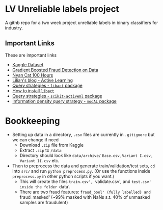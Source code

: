 # LV Unreliable labels project
A githb repo for a two week project unreliable labels in binary classifiers for industry. 


## Important Links
These are important links
+ [Kaggle Dataset](https://www.kaggle.com/datasets/sgpjesus/bank-account-fraud-dataset-neurips-2022/data)
+ [Gradient Boosted Fraud Detection on Data](https://www.kaggle.com/code/dskswu/frauddetectionsystem)
+ [Nyan Cat 100 Hours](https://www.youtube.com/watch?v=9J62hGda9BQ&pp=ygUSbnlhbiBjYXQgMTAwIGhvdXJz)
+ [Lilian's blog - Active Learning](https://lilianweng.github.io/posts/2022-02-20-active-learning/)
+ [Query strategies - `libact` package](https://libact.readthedocs.io/en/latest/overview.html#querystrategy)
+ [How to install `libact`](https://pypi.org/project/libact/)
+ [Query strategies - `scikit-activeml` package](https://scikit-activeml.github.io/scikit-activeml-docs/generated/strategy_overview.html)
+ [Information density query strategy - `modAL` package](https://modal-python.readthedocs.io/en/latest/content/query_strategies/information_density.html)

# Bookkeeping
 - Setting up data in a directory, `.csv` files are currently in `.gitignore` but we can change if need
    - Download `.zip` file from Kaggle
    - Extract `.zip` to `/data`
    - Directory should look like `data/archive/` `Base.csv`, `Variant I.csv`, `Variant II.csv` etc.
 - Then to preprocess the data and generate train/validation/test sets, `cd` into `src/` and run `python preprocess.py`. (Or use the functions inside `preprocess.py` in other python scripts if you want.)
    - This will create the files `train.csv', `validate.csv', and `test.csv' inside the folder `data'.
    - There are two fraud features: `fraud_bool' (fully labelled) and `fraud_masked' (~99% masked with NaNs s.t. 40% of unmasked samples are fraudulent)

